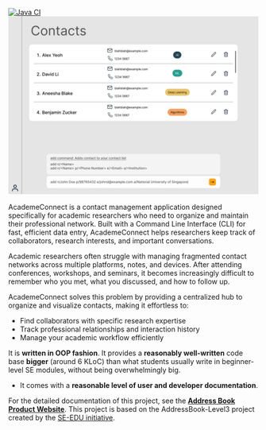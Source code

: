[![Java CI](https://github.com/AY2526S1-CS2103T-W08-4/tp/actions/workflows/gradle.yml/badge.svg)](https://github.com/AY2526S1-CS2103T-W08-4/tp/actions/workflows/gradle.yml)
![Ui](docs/images/Ui.png)

AcademeConnect is a contact management application designed specifically for academic researchers who need to organize and maintain their professional network. Built with a Command Line Interface (CLI) for fast, efficient data entry, AcademeConnect helps researchers keep track of collaborators, research interests, and important conversations.

Academic researchers often struggle with managing fragmented contact networks across multiple platforms, notes, and devices. After attending conferences, workshops, and seminars, it becomes increasingly difficult to remember who you met, what you discussed, and how to follow up.

AcademeConnect solves this problem by providing a centralized hub to organize and visualize contacts, making it effortless to:

* Find collaborators with specific research expertise
* Track professional relationships and interaction history
* Manage your academic workflow efficiently

It is **written in OOP fashion**. It provides a **reasonably well-written** code base **bigger** (around 6 KLoC) than what students usually write in beginner-level SE modules, without being overwhelmingly big.
  * It comes with a **reasonable level of user and developer documentation**.
  
For the detailed documentation of this project, see the **[Address Book Product Website](https://se-education.org/addressbook-level3)**.
This project is based on the AddressBook-Level3 project created by the [SE-EDU initiative](https://se-education.org).
